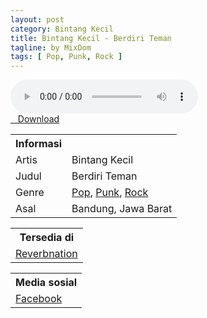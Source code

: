 ```yaml
---
layout: post
category: Bintang Kecil
title: Bintang Kecil - Berdiri Teman
tagline: by MixDom
tags: [ Pop, Punk, Rock ]
---
```


<audio class='js-player' style="--plyr-color-main: #212121;" controls>
<source src="https://drive.google.com/uc?authuser=0&id=14GpHPDhRHr2uVlys9KTv0yWyii9074eZ&export=download" type="audio/mp3">
</audio>

<!--more-->

<div class="post-button text-center">
<a target="_blank" class="btn" href="https://drive.google.com/uc?authuser=0&id=14GpHPDhRHr2uVlys9KTv0yWyii9074eZ&export=download">
<i class="fa fa-caret-down" aria-hidden="true"></i>&nbsp; &nbsp;Download
</a>
</div>

<table>
<tr>
<th>Informasi</th>
<th></th>
</tr>
<tr>
<td>Artis</td>
<td>Bintang Kecil</td>
</tr>
<tr>
<td>Judul</td>
<td>Berdiri Teman</td>
</tr>
<tr>
<td>Genre</td>
<td><a href="/tag/#/Pop">Pop</a>, <a href="/tag/#/Punk">Punk</a>, <a href="/tag/#/Rock">Rock</a></td>
</tr>
<tr>
<td>Asal</td>
<td>Bandung, Jawa Barat</td>
</tr>
</table>

<table>
<tr>
<th>Tersedia di</th>
</tr>
<tr>
<td><a href="https://www.reverbnation.com/bintangkecil" target="_blank">Reverbnation</a></td>
</tr>
</table>

<table>
<tr>
<th>Media sosial</th>
</tr>
<tr>
<td><a href="https://facebook.com/100063795786698/" target="_blank">Facebook</a></td>
</tr>
</table>
